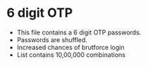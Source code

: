 # 6 digit OTP

- This file contains a 6 digit OTP passwords. 
- Passwords are shuffled. 
- Increased chances of brutforce login
- List contains 10,00,000 combinations 
